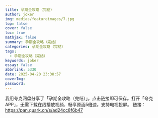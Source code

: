 ```yaml
---
title: 孕期全攻略（完结）
author: joker
img: medias/featureimages/7.jpg
top: false
cover: false
toc: true
mathjax: false
summary: 孕期全攻略（完结）
categories: 孕期全攻略（完结）
tags:
  - 孕期全攻略（完结）
keywords: joker
essay: false
abbrlink: 5330
date: 2025-04-20 23:38:57
coverImg:
password:
---
```


我用夸克网盘分享了「孕期全攻略（完结）」，点击链接即可保存。打开「夸克APP」，无需下载在线播放视频，畅享原画5倍速，支持电视投屏。
链接：https://pan.quark.cn/s/ad24cc8f6b47

